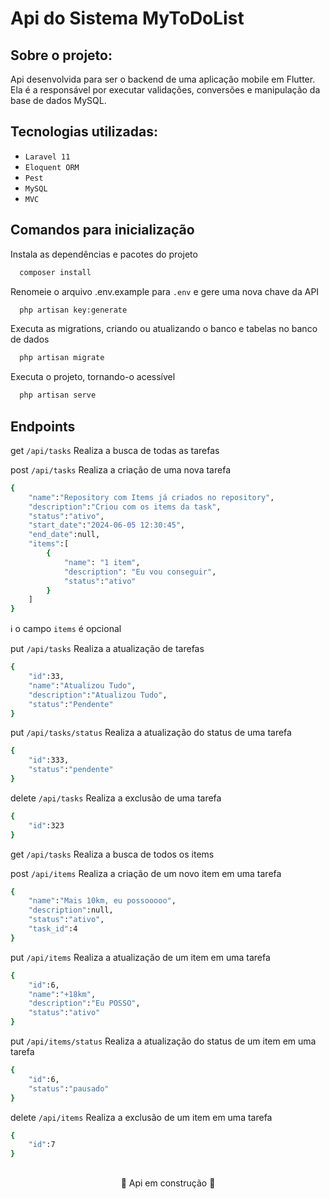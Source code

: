 # Api do Sistema MyToDoList

## Sobre o projeto:

Api desenvolvida para ser o backend de uma aplicação mobile em Flutter. Ela é a responsável por executar validações, conversões e manipulação da base de dados MySQL.

## Tecnologias utilizadas: 
- ``Laravel 11``
- ``Eloquent ORM``
- ``Pest``
- ``MySQL``
- ``MVC``

## Comandos para inicialização
Instala as dependências e pacotes do projeto
```bash
  composer install
```
Renomeie o arquivo .env.example para ``.env`` e gere uma nova chave da API
```bash
  php artisan key:generate
```
Executa as migrations, criando ou atualizando o banco e tabelas no banco de dados 
```bash
  php artisan migrate
```
Executa o projeto, tornando-o acessível
```bash
  php artisan serve
```

## Endpoints
get ``/api/tasks`` Realiza a busca de todas as tarefas

post ``/api/tasks`` Realiza a criação de uma nova tarefa
```bash
{
	"name":"Repository com Items já criados no repository",
	"description":"Criou com os items da task",
	"status":"ativo",
	"start_date":"2024-06-05 12:30:45",
	"end_date":null,
	"items":[
		{
            "name": "1 item",
            "description": "Eu vou conseguir",
            "status":"ativo"
		}
	]
}
```

ℹ️ o campo ``items`` é opcional

put ``/api/tasks`` Realiza a atualização de tarefas
```bash
{
	"id":33,
	"name":"Atualizou Tudo",
	"description":"Atualizou Tudo",
	"status":"Pendente"
}
```

put ``/api/tasks/status`` Realiza a atualização do status de uma tarefa
```bash
{
	"id":333,
	"status":"pendente"
}
```

delete ``/api/tasks`` Realiza a exclusão de uma tarefa
```bash
{
	"id":323
}
```

get ``/api/tasks`` Realiza a busca de todos os items

post ``/api/items`` Realiza a criação de um novo item em uma tarefa
```bash
{
	"name":"Mais 10km, eu possooooo",
	"description":null,
	"status":"ativo",
	"task_id":4
}
```

put ``/api/items`` Realiza a atualização de um item em uma tarefa
```bash
{
	"id":6,
	"name":"+18km",
	"description":"Eu POSSO",
	"status":"ativo"
}
```

put ``/api/items/status`` Realiza a atualização do status de um item em uma tarefa
```bash
{
	"id":6,
	"status":"pausado"
}
```

delete ``/api/items`` Realiza a exclusão de um item em uma tarefa
```bash
{
	"id":7
}
```

## 

<p align='center'>🚧 Api em construção 🚧
